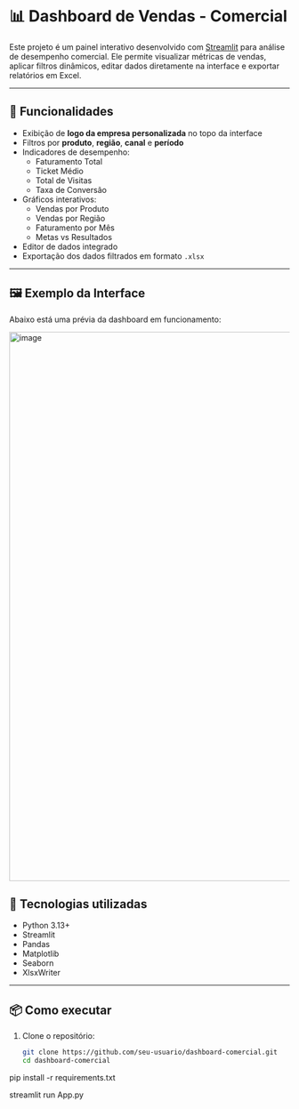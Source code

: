 # 📊 Dashboard de Vendas - Comercial

Este projeto é um painel interativo desenvolvido com [Streamlit](https://streamlit.io/) para análise de desempenho comercial. Ele permite visualizar métricas de vendas, aplicar filtros dinâmicos, editar dados diretamente na interface e exportar relatórios em Excel.

---

## 🚀 Funcionalidades

- Exibição de **logo da empresa personalizada** no topo da interface
- Filtros por **produto**, **região**, **canal** e **período**
- Indicadores de desempenho:
  - Faturamento Total
  - Ticket Médio
  - Total de Visitas
  - Taxa de Conversão
- Gráficos interativos:
  - Vendas por Produto
  - Vendas por Região
  - Faturamento por Mês
  - Metas vs Resultados
- Editor de dados integrado
- Exportação dos dados filtrados em formato `.xlsx`

---

## 🖼️ Exemplo da Interface

Abaixo está uma prévia da dashboard em funcionamento:

<img width="1832" height="988" alt="image" src="https://github.com/user-attachments/assets/a238c49b-800a-4074-bc8f-8ebe019c5c72" />



## 🧰 Tecnologias utilizadas

- Python 3.13+
- Streamlit
- Pandas
- Matplotlib
- Seaborn
- XlsxWriter

---


## 📦 Como executar

1. Clone o repositório:
   ```bash
   git clone https://github.com/seu-usuario/dashboard-comercial.git
   cd dashboard-comercial
pip install -r requirements.txt

streamlit run App.py
